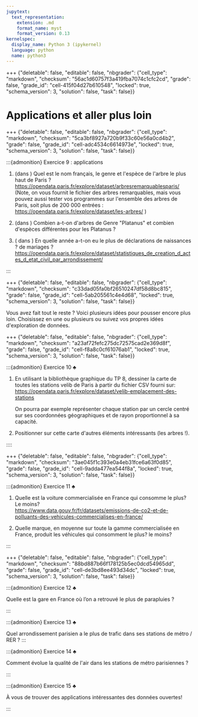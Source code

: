 ```yaml
---
jupytext:
  text_representation:
    extension: .md
    format_name: myst
    format_version: 0.13
kernelspec:
  display_name: Python 3 (ipykernel)
  language: python
  name: python3
---
```


+++ {"deletable": false, "editable": false, "nbgrader": {"cell_type": "markdown", "checksum": "56ac1d60757f3a419fba7074c1cfc2cd", "grade": false, "grade_id": "cell-415f04d27b610548", "locked": true, "schema_version": 3, "solution": false, "task": false}}

# Applications et aller plus loin

+++ {"deletable": false, "editable": false, "nbgrader": {"cell_type": "markdown", "checksum": "5ca3bf8927a720b9f33c60e56a0cd4b2", "grade": false, "grade_id": "cell-adc4534c6614973e", "locked": true, "schema_version": 3, "solution": false, "task": false}}

:::{admonition} Exercice 9 : applications

1.  (dans [](arbres-hauteur.cpp)) Quel est le nom français, le genre et
    l'espèce de l'arbre le plus haut de Paris ?\
    <https://opendata.paris.fr/explore/dataset/arbresremarquablesparis/>
    (Note, on vous fournit le fichier des arbres remarquables, mais vous
    pouvez aussi tester vos programmes sur l'ensemble des arbres de
    Paris, soit plus de 200 000 entrées :
    <https://opendata.paris.fr/explore/dataset/les-arbres/> )

2.  (dans [](arbres-platanus.cpp)) Combien a-t-on d'arbres de Genre "Platanus"
    et combien d'espèces différentes pour les Platanus ?

3.  ( dans [](actes-civils.cpp)) En quelle année a-t-on eu le plus de
    déclarations de naissances ? de mariages ?
    <https://opendata.paris.fr/explore/dataset/statistiques_de_creation_d_actes_d_etat_civil_par_arrondissement/>
    
:::

+++ {"deletable": false, "editable": false, "nbgrader": {"cell_type": "markdown", "checksum": "c33dad05fa0bf26510247df58d8bc815", "grade": false, "grade_id": "cell-5ab205561c4e4d68", "locked": true, "schema_version": 3, "solution": false, "task": false}}

Vous avez fait tout le reste ? Voici plusieurs idées pour pousser encore plus loin. Choisissez en une ou plusieurs ou suivez vos propres idées d'exploration de données.

+++ {"deletable": false, "editable": false, "nbgrader": {"cell_type": "markdown", "checksum": "a23af72fefc275dc72575cad2e369d8f", "grade": false, "grade_id": "cell-f8a8c0cf61076ab1", "locked": true, "schema_version": 3, "solution": false, "task": false}}

:::{admonition} Exercice 10 $\clubsuit$

1.  En utilisant la bibliothèque graphique du TP 8, dessiner la carte de
    toutes les stations velib de Paris à partir du fichier CSV fourni
    sur:\
    <https://opendata.paris.fr/explore/dataset/velib-emplacement-des-stations>

    On pourra par exemple représenter chaque station par un cercle
    centré sur ses coordonnées géographiques et de rayon proportionnel à
    sa capacité.

2.  Positionner sur cette carte d'autres éléments intéressants (les
    arbres !).

::::

+++ {"deletable": false, "editable": false, "nbgrader": {"cell_type": "markdown", "checksum": "3ae045f1c393e0a4eb31fce6a63f0d85", "grade": false, "grade_id": "cell-9adda477ea544f8a", "locked": true, "schema_version": 3, "solution": false, "task": false}}

:::{admonition} Exercice 11 $\clubsuit$

1.  Quelle est la voiture commercialisée en France qui consomme le plus?
    Le moins?\
    <https://www.data.gouv.fr/fr/datasets/emissions-de-co2-et-de-polluants-des-vehicules-commercialises-en-france/>

2.  Quelle marque, en moyenne sur toute la gamme commercialisée en
    France, produit les véhicules qui consomment le plus? le moins?

:::

+++ {"deletable": false, "editable": false, "nbgrader": {"cell_type": "markdown", "checksum": "88bd887b66f178125b5ec0dcd54965dd", "grade": false, "grade_id": "cell-de3bd8ee493d34dc", "locked": true, "schema_version": 3, "solution": false, "task": false}}

:::{admonition} Exercice 12 $\clubsuit$

Quelle est la gare en France où l’on a retrouvé le plus de parapluies ?

:::

:::{admonition} Exercice 13 $\clubsuit$

Quel arrondissement parisien a le plus de trafic dans ses stations de
métro / RER ?
:::

:::{admonition} Exercice 14 $\clubsuit$

Comment évolue la qualité de l'air dans les stations de métro
parisiennes ?

:::

:::{admonition} Exercice 15 $\clubsuit$

À vous de trouver des applications intéressantes des données ouvertes!

:::

```{code-cell} ipython3

```
